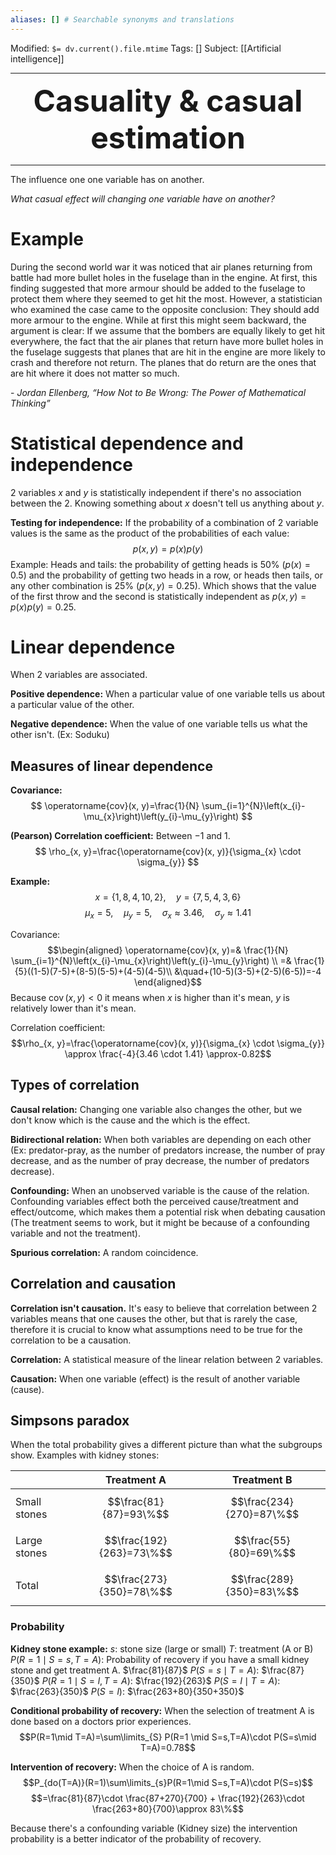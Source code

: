 ```yaml
---
aliases: [] # Searchable synonyms and translations
---
```

Modified: `$= dv.current().file.mtime`
Tags: []
Subject: [[Artificial intelligence]] 
****

 <p align="center">
	<font size="9"><strong>Casuality & casual estimation</strong></font>
</p>

****
The influence one one variable has on another.

*What casual effect will changing one variable have on another?*

# Example
During the second world war it was noticed that air planes returning from battle had more bullet holes in the fuselage than in the engine. At first, this finding suggested that more armour should be added to the fuselage to protect them where they seemed to get hit the most. However, a statistician who examined the case came to the opposite
conclusion: They should add more armour to the engine. While at first this might seem backward, the argument is clear: If we assume that the bombers are equally likely to get hit everywhere, the fact that the air planes that return have more bullet holes in the fuselage suggests that planes that are hit in the engine are more likely to crash and therefore not return. The planes that do return are the ones that are hit where it does not matter so much.

\- *Jordan Ellenberg, “How Not to Be Wrong: The Power of Mathematical Thinking”*

# Statistical dependence and independence
2 variables $x$ and $y$ is statistically independent if there's no association between the 2. Knowing something about $x$ doesn't tell us anything about $y$.

**Testing for independence:** If the probability of a combination of 2 variable values is the same as the product of the probabilities of each value:
$$p(x,y)=p(x)p(y)$$
Example: Heads and tails: the probability of getting heads is 50% ($p(x)=0.5$) and the probability of getting two heads in a row, or heads then tails, or any other combination is 25% ($p(x,y)=0.25$). Which shows that the value of the first throw and the second is statistically independent as $p(x,y)=p(x)p(y)=0.25$.

# Linear dependence
When 2 variables are associated.

**Positive dependence:** When a particular value of one variable tells us about a particular value of the other.

**Negative dependence:** When the value of one variable tells us what the other isn't. (Ex: Soduku)

## Measures of linear dependence
**Covariance:**
$$
\operatorname{cov}(x, y)=\frac{1}{N} \sum_{i=1}^{N}\left(x_{i}-\mu_{x}\right)\left(y_{i}-\mu_{y}\right)
$$

**(Pearson) Correlation coefficient:**
Between $-1$ and $1$.
$$
\rho_{x, y}=\frac{\operatorname{cov}(x, y)}{\sigma_{x} \cdot \sigma_{y}}
$$

**Example:**
$$x=\{1,8,4,10,2\},\quad y=\{7,5,4,3,6\}$$
$$\mu_x=5,\quad \mu_y = 5,\quad \sigma_x\approx 3.46,\quad \sigma_y\approx 1.41$$

Covariance:
$$\begin{aligned}
\operatorname{cov}(x, y)=& \frac{1}{N} \sum_{i=1}^{N}\left(x_{i}-\mu_{x}\right)\left(y_{i}-\mu_{y}\right) \\
=& \frac{1}{5}((1-5)(7-5)+(8-5)(5-5)+(4-5)(4-5)\\
&\quad+(10-5)(3-5)+(2-5)(6-5))=-4
\end{aligned}$$
Because $\operatorname{cov}(x,y)<0$ it means when $x$ is higher than it's mean, $y$ is relatively lower than it's mean.

Correlation coefficient:
$$\rho_{x, y}=\frac{\operatorname{cov}(x, y)}{\sigma_{x} \cdot \sigma_{y}} \approx \frac{-4}{3.46 \cdot 1.41} \approx-0.82$$

## Types of correlation

**Causal relation:** Changing one variable also changes the other, but we don't know which is the cause and the which is the effect.

**Bidirectional relation:** When both variables are depending on each other (Ex: predator-pray, as the number of predators increase, the number of pray decrease, and as the number of pray decrease, the number of predators decrease).

**Confounding:** When an unobserved variable is the cause of the relation.
Confounding variables effect both the perceived cause/treatment and effect/outcome, which makes them a potential risk when debating causation (The treatment seems to work, but it might be because of a confounding variable and not the treatment).

**Spurious correlation:** A random coincidence.

## Correlation and causation
**Correlation isn't causation.** It's easy to believe that correlation between 2 variables means that one causes the other, but that is rarely the case, therefore it is crucial to know what assumptions need to be true for the correlation to be a causation.

**Correlation:** A statistical measure of the linear relation between 2 variables.

**Causation:** When one variable (effect) is the result of another variable (cause).

## Simpsons paradox
When the total probability gives a different picture than what the subgroups show.
Examples with kidney stones:

|              | Treatment A              | Treatment B              |
| ------------ | ------------------------ | ------------------------ |
| Small stones | $$\frac{81}{87}=93\%$$   | $$\frac{234}{270}=87\%$$ |
| Large stones | $$\frac{192}{263}=73\%$$ | $$\frac{55}{80}=69\%$$   |
| Total        | $$\frac{273}{350}=78\%$$ | $$\frac{289}{350}=83\%$$ |

### Probability
**Kidney stone example:**
$s:$ stone size (large or small)
$T:$ treatment (A or B)
$P(R=1\mid S=s,T=A):$ Probability of recovery if you have a small kidney stone and get treatment A. $\frac{81}{87}$
$P(S=s\mid T=A):$ $\frac{87}{350}$
$P(R=1\mid S=l,T=A):$ $\frac{192}{263}$
$P(S=l\mid T=A):$ $\frac{263}{350}$
$P(S=l):$ $\frac{263+80}{350+350}$

**Conditional probability of recovery:** When the selection of treatment A is done based on a doctors prior experiences.
$$P(R=1\mid T=A)=\sum\limits_{S} P(R=1 \mid S=s,T=A)\cdot P(S=s\mid T=A)=0.78$$

**Intervention of recovery:** When the choice of A is random.
$$P_{do(T=A)}(R=1)\sum\limits_{s}P(R=1\mid S=s,T=A)\cdot P(S=s)$$
$$=\frac{81}{87}\cdot \frac{87+270}{700} + \frac{192}{263}\cdot \frac{263+80}{700}\approx 83\%$$

Because there's a confounding variable (Kidney size) the intervention probability is a better indicator of the probability of recovery.